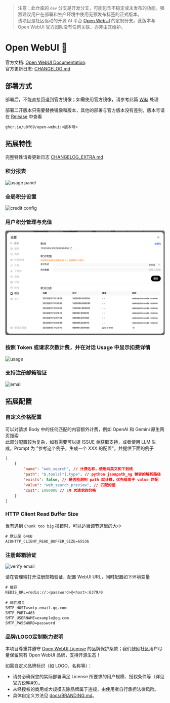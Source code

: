 > 注意：此仓库的 `dev` 分支是开发分支，可能包含不稳定或未发布的功能。强烈建议用户在部署和生产环境中使用无预发布标签的正式版本。  
> 该项目是社区驱动的开源 AI 平台 [Open WebUI](https://github.com/open-webui/open-webui) 的定制分支。此版本与 Open WebUI 官方团队没有任何关联，亦非由其维护。

# Open WebUI 👋

官方文档: [Open WebUI Documentation](https://docs.openwebui.com/).  
官方更新日志: [CHANGELOG.md](./CHANGELOG.md)

## 部署方式

部署后，不能直接回退到官方镜像；如需使用官方镜像，请参考此篇 [Wiki](https://github.com/U8F69/open-webui/wiki/%E9%87%8D%E6%96%B0%E4%BD%BF%E7%94%A8%E5%AE%98%E6%96%B9%E9%95%9C%E5%83%8F) 处理

部署二开版本只需要替换镜像和版本，其他的部署与官方版本没有差别，版本号请在 [Release](https://github.com/U8F69/open-webui/releases/latest) 中查看

```
ghcr.io/u8f69/open-webui:<版本号>
```

## 拓展特性

完整特性请看更新日志 [CHANGELOG_EXTRA.md](./CHANGELOG_EXTRA.md)

### 积分报表

![usage panel](./docs/usage_panel.png)

### 全局积分设置

![credit config](./docs/credit_config.png)

### 用户积分管理与充值

![user credit](./docs/user_credit.png)

### 按照 Token 或请求次数计费，并在对话 Usage 中显示扣费详情

![usage](./docs/usage.png)

### 支持注册邮箱验证

![email](./docs/sign_verify_user.png)

## 拓展配置

### 自定义价格配置

可以对请求 Body 中的任何匹配的内容额外计费，例如 OpenAI 和 Gemini 原生网页搜索  
此部分配置较为复杂，如有需要可以提 ISSUE 单获取支持，或者使用 LLM 生成，Prompt 为 "参考这个例子，生成一个 XXX 的配置"，并提供下面的例子

```json
[
	{
		"name": "web_search", // 计费名称，使用纯英文和下划线
		"path": "$.tools[*].type", // python jsonpath_ng 兼容的解析路径
		"exists": false, // 是否检测到 path 就计费，优先级高于 value 匹配
		"value": "web_search_preview", // 匹配的值
		"cost": 1000000 // 1M 次请求的价格
	}
]
```

### HTTP Client Read Buffer Size

当有遇到 `Chunk too big` 报错时，可以适当调节这里的大小

```
# 默认是 64KB
AIOHTTP_CLIENT_READ_BUFFER_SIZE=65536
```

### 注册邮箱验证

![verify email](./docs/signup_verify.png)

请在管理端打开注册邮箱验证，配置 WebUI URL，同时配置如下环境变量

```
# 缓存
REDIS_URL=redis://:<password>@<host>:6379/0

# 邮件相关
SMTP_HOST=smtp.email.qq.com
SMTP_PORT=465
SMTP_USERNAME=example@qq.com
SMTP_PASSWORD=password
```

### 品牌/LOGO定制能力说明

本项目尊重并遵守 [Open WebUI License](https://docs.openwebui.com/license) 的品牌保护条款；我们鼓励社区用户尽量保留原有 Open WebUI 品牌，支持开源生态！

如需自定义品牌标识（如 LOGO、名称等）：

- 请务必确保您的实际部署满足 License 所要求的用户规模、授权条件等（详见 [官方说明#9](https://docs.openwebui.com/license#9-what-about-forks-can-i-start-one-and-remove-all-open-webui-mentions)）。
- 未经授权的商用或大规模去除品牌属于违规，由使用者自行承担法律风险。
- 具体自定义方法见 [docs/BRANDING.md](./docs/BRANDING.md)。
